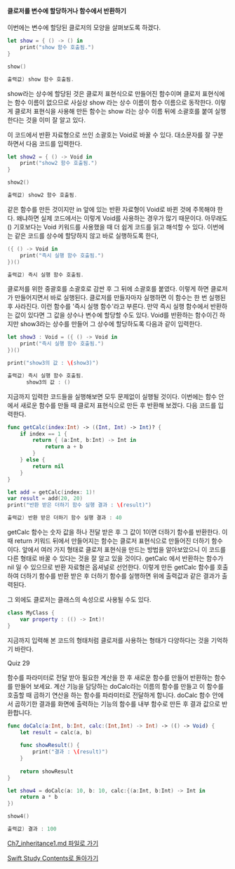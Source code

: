 #### 클로저를 변수에 할당하거나 함수에서 반환하기

이번에는 변수에 할당된 클로저의 모양을 살펴보도록 하겠다.
```swift
let show = { () -> () in
    print("show 함수 호출됨.")
}

show()

출력값) show 함수 호출됨.
```
show라는 상수에 할당된 것은 클로저 표현식으로 만들어진 함수이며 클로저 표현식에는 함수 이름이 없으므로 사실상 show 라는 상수 이름이 함수 이름으로 동작한다.
이렇게 클로저 표현식을 사용해 만든 함수는 show 라는 상수 이름 뒤에 소괄호를 붙여 실행한다는 것을 이미 잘 알고 있다.

이 코드에서 반환 자료형으로 쓰인 소괄호는 Void로 바꿀 수 있다. 대소문자를 잘 구분하면서 다음 코드를 입력한다.
```swift
let show2 = { () -> Void in
    print("show2 함수 호출됨.")
}

show2()

출력값) show2 함수 호출됨.
```
같은 함수를 만든 것이지만 in 앞에 있는 반환 자료형이 Void로 바뀐 것에 주목해야 한다. 왜냐하면 실제 코드에서는 이렇게 Void를 사용하는 경우가 많기 때문이다.
아무래도 () 기호보다는 Void 키워드를 사용했을 때 더 쉽게 코드를 읽고 해석할 수 있다. 이번에는 같은 코드를 상수에 할당하지 않고 바로 실행하도록 한다,
```swift
({ () -> Void in
    print("즉시 실행 함수 호출됨.")
})()

출력값) 즉시 실행 함수 호출됨.
```
클로저를 위한 중괄호를 소괄호로 감싼 후 그 뒤에 소괄호를 붙였다. 이렇게 하면 클로저가 만들어지면서 바로 실행된다. 클로저를 만들자마자 실행하면 이 함수는 한 번 실행된 후 사라진다.
이런 함수를 '즉시 실행 함수'라고 부른다. 만약 즉시 실행 함수에서 반환하는 값이 있다면 그 값을 상수나 변수에 할당할 수도 있다.
Void를 반환하는 함수이긴 하지만 show3라는 상수를 만들어 그 상수에 할당하도록 다음과 같이 입력한다.
```swift
let show3 : Void = ({ () -> Void in
    print("즉시 실행 함수 호출됨.")
})()

print("show3의 값 : \(show3)")

출력값) 즉시 실행 함수 호출됨.
      show3의 값 : ()
```
지금까지 입력한 코드들을 실행해보면 모두 문제없이 실행될 것이다. 이번에는 함수 안에서 새로운 함수를 만들 때 클로저 표현식으로 만든 후 반환해 보겠다. 다음 코드를 입력한다.
```swift
func getCalc(index:Int) -> ((Int, Int) -> Int)? {
    if index == 1 {
        return { (a:Int, b:Int) -> Int in
            return a + b
        }
    } else {
        return nil
    }
}

let add = getCalc(index: 1)!
var result = add(20, 20)
print("반환 받은 더하기 함수 실행 결과 : \(result)")

출력값) 반환 받은 더하기 함수 실행 결과 : 40
```
getCalc 함수는 숫자 값을 하나 전달 받은 후 그 값이 1이면 더하기 함수를 반환한다. 이때 return 키워드 뒤에서 만들어지는 함수는 클로저 표현식으로 만들어진 더하기 함수이다.
앞에서 여러 가지 형태로 클로저 표현식을 만드는 방법을 알아보았으니 이 코드를 다른 형태로 바꿀 수 있다는 것을 잘 알고 있을 것이다.
getCalc 에서 반환하는 함수가 nil 일 수 있으므로 반환 자료형은 옵셔널로 선언한다.
이렇게 만든 getCalc 함수를 호출하여 더하기 함수를 반환 받은 후 더하기 함수를 실행하면 위에 출력값과 같은 결과가 출력된다.

그 외에도 클로저는 클래스의 속성으로 사용될 수도 있다.
```swift
class MyClass {
    var property : (() -> Int)!
}
```
지금까지 입력해 본 코드의 형태처럼 클로저를 사용하는 형태가 다양하다는 것을 기억하기 바란다.

Quiz 29

함수를 파라미터로 전달 받아 필요한 계산을 한 후 새로운 함수를 만들어 반환하는 함수를 만들어 보세요.
계산 기능을 담당하는 doCalc라는 이름의 함수를 만들고 이 함수를 호출할 때 곱하기 연산을 하는 함수를 파라미터로 전달하게 합니다.
doCalc 함수 안에서 곱하기한 결과를 화면에 출력하는 기능의 함수를 내부 함수로 만든 후 결과 값으로 반환합니다.
```swift
func doCalc(a:Int, b:Int, calc:(Int,Int) -> Int) -> (() -> Void) {
    let result = calc(a, b)
    
    func showResult() {
        print("결과 : \(result)")
    }
    
    return showResult
}

let show4 = doCalc(a: 10, b: 10, calc:{(a:Int, b:Int) -> Int in
    return a * b
})

show4()

출력값) 결과 : 100
```


[Ch7_inheritance1.md 파일로 가기](https://github.com/ChunsuKim/SwiftStudy/blob/master/Ch7_inheritance1.md)

[Swift Study Contents로 돌아가기](https://github.com/ChunsuKim/SwiftStudy)
